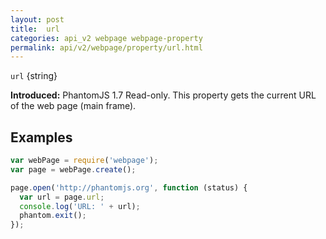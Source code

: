 ```yaml
---
layout: post
title:  url
categories: api_v2 webpage webpage-property
permalink: api/v2/webpage/property/url.html
---
```


`url` {string}

**Introduced:** PhantomJS 1.7
Read-only. This property gets the current URL of the web page (main frame).

## Examples

```javascript
var webPage = require('webpage');
var page = webPage.create();

page.open('http://phantomjs.org', function (status) {
  var url = page.url;
  console.log('URL: ' + url);
  phantom.exit();
});
```








